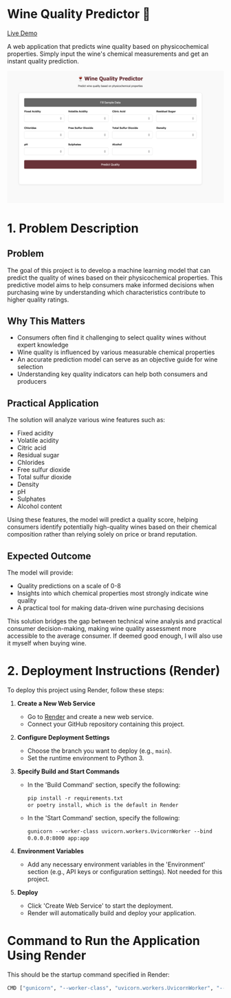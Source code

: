 # Wine Quality Predictor 🍷

[Live Demo](https://ml-engineer-zoomcamp.onrender.com)

A web application that predicts wine quality based on physicochemical properties. Simply input the wine's chemical measurements and get an instant quality prediction.

![Wine Quality Predictor Interface](images/wine-predictor-interface.png)


# 1. Problem Description

## Problem
The goal of this project is to develop a machine learning model that can predict the quality of wines based on their physicochemical properties. This predictive model aims to help consumers make informed decisions when purchasing wine by understanding which characteristics contribute to higher quality ratings.

## Why This Matters
- Consumers often find it challenging to select quality wines without expert knowledge
- Wine quality is influenced by various measurable chemical properties
- An accurate prediction model can serve as an objective guide for wine selection
- Understanding key quality indicators can help both consumers and producers

## Practical Application
The solution will analyze various wine features such as:
- Fixed acidity
- Volatile acidity
- Citric acid
- Residual sugar
- Chlorides
- Free sulfur dioxide
- Total sulfur dioxide
- Density
- pH
- Sulphates
- Alcohol content

Using these features, the model will predict a quality score, helping consumers identify potentially high-quality wines based on their chemical composition rather than relying solely on price or brand reputation.

## Expected Outcome
The model will provide:
- Quality predictions on a scale of 0-8
- Insights into which chemical properties most strongly indicate wine quality
- A practical tool for making data-driven wine purchasing decisions

This solution bridges the gap between technical wine analysis and practical consumer decision-making, making wine quality assessment more accessible to the average consumer. If deemed good enough, I will also use it myself when buying wine.

# 2. Deployment Instructions (Render)

To deploy this project using Render, follow these steps:

1. **Create a New Web Service**
   - Go to [Render](https://render.com) and create a new web service.
   - Connect your GitHub repository containing this project.

2. **Configure Deployment Settings**
   - Choose the branch you want to deploy (e.g., `main`).
   - Set the runtime environment to Python 3.

3. **Specify Build and Start Commands**
   - In the 'Build Command' section, specify the following:
     ```
     pip install -r requirements.txt
     or poetry install, which is the default in Render
     ```
   - In the 'Start Command' section, specify the following:
     ```
     gunicorn --worker-class uvicorn.workers.UvicornWorker --bind 0.0.0.0:8000 app:app
     ```

4. **Environment Variables**
   - Add any necessary environment variables in the 'Environment' section (e.g., API keys or configuration settings). Not needed for this project.

5. **Deploy**
   - Click 'Create Web Service' to start the deployment.
   - Render will automatically build and deploy your application.

# Command to Run the Application Using Render

This should be the startup command specified in Render:
```sh
CMD ["gunicorn", "--worker-class", "uvicorn.workers.UvicornWorker", "--bind", "0.0.0.0:8000", "app:app"]
```

